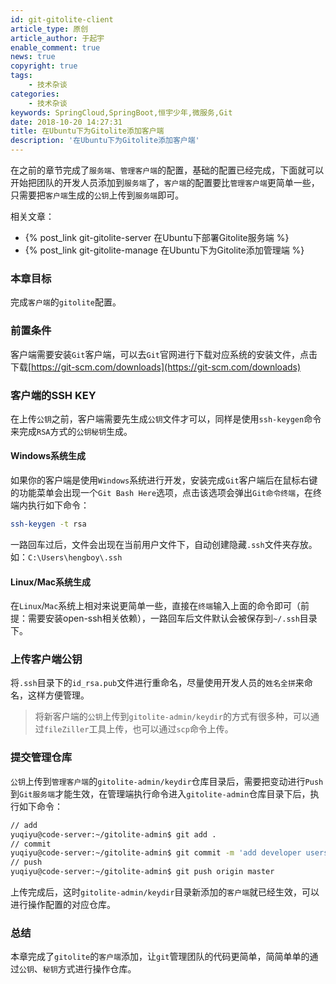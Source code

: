 ```yaml
---
id: git-gitolite-client
article_type: 原创
article_author: 于起宇
enable_comment: true
news: true
copyright: true
tags: 
    - 技术杂谈
categories: 
    - 技术杂谈
keywords: SpringCloud,SpringBoot,恒宇少年,微服务,Git
date: 2018-10-20 14:27:31
title: 在Ubuntu下为Gitolite添加客户端
description: '在Ubuntu下为Gitolite添加客户端'
---
```

在之前的章节完成了`服务端`、`管理客户端`的配置，基础的配置已经完成，下面就可以开始把团队的开发人员添加到`服务端`了，`客户端`的配置要比`管理客户端`更简单一些，只需要把`客户端`生成的`公钥`上传到`服务端`即可。
<!--more-->
相关文章：
- {% post_link git-gitolite-server 在Ubuntu下部署Gitolite服务端 %}
- {% post_link git-gitolite-manage 在Ubuntu下为Gitolite添加管理端 %}

### 本章目标
完成`客户端`的`gitolite`配置。

### 前置条件
客户端需要安装`Git`客户端，可以去`Git`官网进行下载对应系统的安装文件，点击下载[https://git-scm.com/downloads](https://git-scm.com/downloads)

### 客户端的SSH KEY
在上传`公钥`之前，客户端需要先生成`公钥`文件才可以，同样是使用`ssh-keygen`命令来完成`RSA`方式的`公钥秘钥`生成。
#### Windows系统生成
如果你的客户端是使用`Windows`系统进行开发，安装完成`Git`客户端后在鼠标右键的功能菜单会出现一个`Git Bash Here`选项，点击该选项会弹出`Git命令终端`，在终端内执行如下命令：
``` bash
ssh-keygen -t rsa
```
一路回车过后，文件会出现在当前用户文件下，自动创建隐藏`.ssh`文件夹存放。如：`C:\Users\hengboy\.ssh`

#### Linux/Mac系统生成
在`Linux`/`Mac`系统上相对来说更简单一些，直接在`终端`输入上面的命令即可（前提：需要安装open-ssh相关依赖），一路回车后文件默认会被保存到`~/.ssh`目录下。
### 上传客户端公钥
将`.ssh`目录下的`id_rsa.pub`文件进行重命名，尽量使用开发人员的`姓名全拼`来命名，这样方便管理。

> 将新客户端的`公钥`上传到`gitolite-admin/keydir`的方式有很多种，可以通过`fileZiller`工具上传，也可以通过`scp`命令上传。

### 提交管理仓库
`公钥`上传到`管理客户端`的`gitolite-admin/keydir`仓库目录后，需要把变动进行`Push`到`Git服务端`才能生效，在管理端执行命令进入`gitolite-admin`仓库目录下后，执行如下命令：
``` bash
// add
yuqiyu@code-server:~/gitolite-admin$ git add .
// commit
yuqiyu@code-server:~/gitolite-admin$ git commit -m 'add developer users'
// push
yuqiyu@code-server:~/gitolite-admin$ git push origin master
```
上传完成后，这时`gitolite-admin/keydir`目录新添加的`客户端`就已经生效，可以进行操作配置的对应仓库。

### 总结
本章完成了`gitolite`的`客户端`添加，让`git`管理团队的代码更简单，简简单单的通过`公钥`、`秘钥`方式进行操作仓库。
